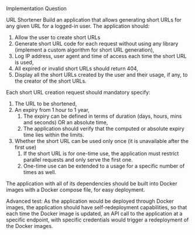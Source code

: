 Implementation Question

URL Shortener
Build an application that allows generating short URLs for any given URL for a logged-in user.
The application should:

1. Allow the user to create short URLs 
2. Generate short URL code for each request without using any library (implement a custom algorithm for short
   URL generation),
3. Log IP address, user agent and time of access each time the short URL is used,
4. All expired or invalid short URLs should return 404,
5. Display all the short URLs created by the user and their usage, if any, to the creator of the short URLs.

Each short URL creation request should mandatory specify:

1. The URL to be shortened,
2. An expiry from 1 hour to 1 year,
    1. The expiry can be defined in terms of duration (days, hours, mins and seconds) OR an absolute time,
    2. The application should verify that the computed or absolute expiry time lies within the limits.
3. Whether the short URL can be used only once (it is unavailable after the first use)
    1. If the short URL is for one-time use, the application must restrict parallel requests and only serve the
       first one.
    2. One-time use can be extended to a usage for a specific number of times as well.

The application with all of its dependencies should be built into Docker images with a Docker compose file, for
easy deployment.

Advanced test:
As the application would be deployed through Docker images, the application should have self-redeployment
capabilities, so that each time the Docker image is updated, an API call to the application at a specific
endpoint, with specific credentials would trigger a redeployment of the Docker images.